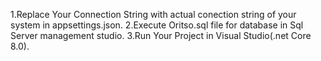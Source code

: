1.Replace Your Connection String with actual conection string of your system in
appsettings.json.
2.Execute Oritso.sql file for database in Sql Server management studio.
3.Run Your Project in Visual Studio(.net Core 8.0).
